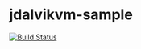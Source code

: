 jdalvikvm-sample
================

[![Build Status](https://travis-ci.org/Trugath/jdalvikvm-sample.svg?branch=master)](https://travis-ci.org/Trugath/jdalvikvm-sample)
